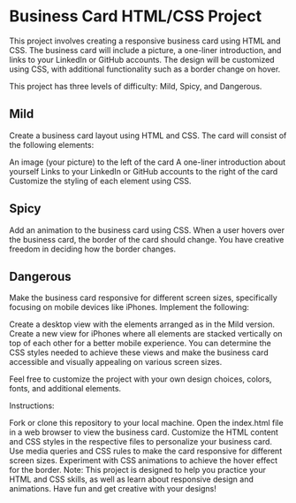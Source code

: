 # Business Card HTML/CSS Project

This project involves creating a responsive business card using HTML and CSS. The business card will include a picture, a one-liner introduction, and links to your LinkedIn or GitHub accounts. The design will be customized using CSS, with additional functionality such as a border change on hover.

This project has three levels of difficulty: Mild, Spicy, and Dangerous.

## Mild
Create a business card layout using HTML and CSS. The card will consist of the following elements:

An image (your picture) to the left of the card
A one-liner introduction about yourself
Links to your LinkedIn or GitHub accounts to the right of the card
Customize the styling of each element using CSS.

## Spicy
Add an animation to the business card using CSS. When a user hovers over the business card, the border of the card should change. You have creative freedom in deciding how the border changes.

## Dangerous
Make the business card responsive for different screen sizes, specifically focusing on mobile devices like iPhones. Implement the following:

Create a desktop view with the elements arranged as in the Mild version.
Create a new view for iPhones where all elements are stacked vertically on top of each other for a better mobile experience.
You can determine the CSS styles needed to achieve these views and make the business card accessible and visually appealing on various screen sizes.

Feel free to customize the project with your own design choices, colors, fonts, and additional elements.

Instructions:

Fork or clone this repository to your local machine.
Open the index.html file in a web browser to view the business card.
Customize the HTML content and CSS styles in the respective files to personalize your business card.
Use media queries and CSS rules to make the card responsive for different screen sizes.
Experiment with CSS animations to achieve the hover effect for the border.
Note: This project is designed to help you practice your HTML and CSS skills, as well as learn about responsive design and animations. Have fun and get creative with your designs!

